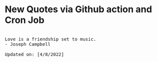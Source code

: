 # New Quotes via Github action and Cron Job

<pre>
<!-- #quote -->
Love is a friendship set to music.
- Joseph Campbell

Updated on: [4/8/2022]
<!-- #quoteEnd -->
</pre>
